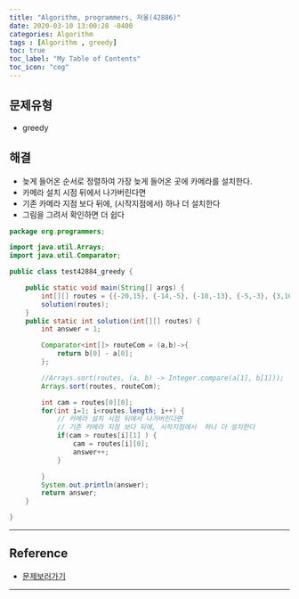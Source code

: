 ```yaml
---
title: "Algorithm, programmers, 저울(42886)"
date: 2020-03-10 13:00:28 -0400
categories: Algorithm
tags : [Algorithm , greedy]
toc: true
toc_label: "My Table of Contents"
toc_icon: "cog"
---
```

## 문제유형
- greedy
## 해결
- 늦게 들어온 순서로 정렬하여 가장 늦게 들어온 곳에 카메라를 설치한다.
- 카메라 설치 시점 뒤에서 나가버린다면
- 기존 카메라 지점 보다 뒤에, (시작지점에서) 하나 더 설치한다
- 그림을 그려서 확인하면 더 쉽다

```java
package org.programmers;

import java.util.Arrays;
import java.util.Comparator;

public class test42884_greedy {

	public static void main(String[] args) {
		int[][] routes = {{-20,15}, {-14,-5}, {-18,-13}, {-5,-3}, {3,10}};
		solution(routes);
	}
    public static int solution(int[][] routes) {
        int answer = 1;

        Comparator<int[]> routeCom = (a,b)->{
        	return b[0] - a[0];
        };

        //Arrays.sort(routes, (a, b) -> Integer.compare(a[1], b[1]));
        Arrays.sort(routes, routeCom);

        int cam = routes[0][0];
        for(int i=1; i<routes.length; i++) {
        	// 카메라 설치 시점 뒤에서 나가버린다면
        	// 기존 카메라 지점 보다 뒤에, 시작지점에서  하나 더 설치한다
        	if(cam > routes[i][1] ) {
        		cam = routes[i][0];
        		answer++;
        	}

        }
        System.out.println(answer);
        return answer;
    }

}

```
---
## Reference
- [문제보러가기](https://programmers.co.kr/learn/courses/30/lessons/42886)

---
